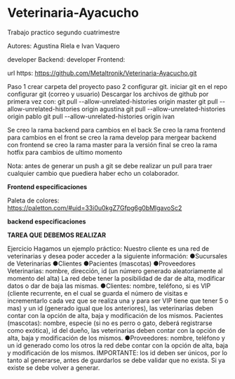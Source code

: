 # Veterinaria-Ayacucho
Trabajo practico segundo cuatrimestre 

Autores: Agustina Riela e Ivan Vaquero

developer Backend:
developer Frontend:

url https: https://github.com/Metaltronik/Veterinaria-Ayacucho.git

Paso 1 crear carpeta del proyecto
paso 2 configurar git. 
iniciar git en el repo
configurar git (correo y usuario)
Descargar los archivos de github por primera vez con:
git pull --allow-unrelated-histories origin master
git pull --allow-unrelated-histories origin agustina
git pull --allow-unrelated-histories origin pablo
git pull --allow-unrelated-histories origin ivan


Se creo la rama backend para cambios en el back
Se creo la rama frontend para cambios en el front
se creo la rama develop para mergear backend con frontend
se creo la rama master para la versión final
se creo la rama hotfix para cambios de ultimo momento

Nota: antes de generar un push a git se debe realizar un pull para traer cualquier cambio que puediera haber echo un colaborador. 

**Frontend especificaciones**

Paleta de colores: https://paletton.com/#uid=33i0u0kgZ7Gfpg6g0bMlgavoSc2

**backend especificaciones**


**TAREA QUE DEBEMOS REALIZAR** 

Ejercicio
Hagamos un ejemplo práctico:
Nuestro cliente es una red de veterinarias y desea poder acceder a la siguiente información:
●Sucursales de Veterinarias
●Clientes
●Pacientes (mascotas)
●Proveedores
Veterinarias: nombre, dirección, id (un número generado aleatoriamente al momento del alta) La red debe tener la posibilidad de dar de alta, modificar datos o dar de baja las mismas.
●Clientes: nombre, teléfono, si es VIP (cliente recurrente, en el cual se guarda el número de visitas e incrementarlo cada vez que se realiza una y para ser VIP tiene que tener 5 o mas) y un id (generado igual que los anteriores), las veterinarias deben contar con la opción de alta, baja y modificación de los mismos.
Pacientes (mascotas): nombre, especie (si no es perro o gato, deberá registrarse como exótica), id del dueño, las veterinarias deben contar con la opción de alta, baja y modificación de los mismos.
●Proveedores: nombre, teléfono y un id generado como los otros la red debe contar con la opción de alta, baja y modificación de los mismos.
IMPORTANTE: los id deben ser únicos, por lo tanto al generarse, antes de guardarlos se debe validar que no exista. Si ya existe se debe volver a generar.